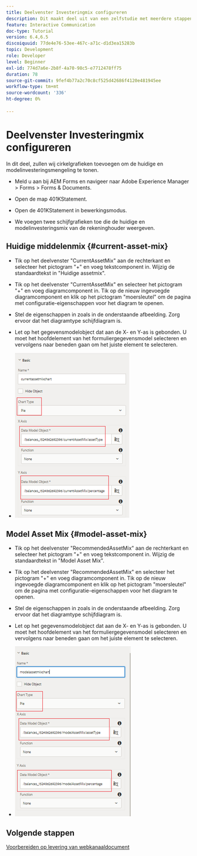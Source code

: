 ```yaml
---
title: Deelvenster Investeringmix configureren
description: Dit maakt deel uit van een zelfstudie met meerdere stappen voor het maken van uw eerste interactieve communicatiedocument. In dit deel voegen we schijfgrafieken toe om de huidige en modelinvesteringsmix weer te geven.
feature: Interactive Communication
doc-type: Tutorial
version: 6.4,6.5
discoiquuid: 77de4e76-53ee-467c-a71c-d1d3ea15283b
topic: Development
role: Developer
level: Beginner
exl-id: 774d7a6e-2b8f-4a70-98c5-e7712478ff75
duration: 78
source-git-commit: 9fef4b77a2c70c8cf525d42686f4120e481945ee
workflow-type: tm+mt
source-wordcount: '336'
ht-degree: 0%

---
```


# Deelvenster Investeringmix configureren

In dit deel, zullen wij cirkelgrafieken toevoegen om de huidige en modelinvesteringsmengeling te tonen.

* Meld u aan bij AEM Forms en navigeer naar Adobe Experience Manager > Forms > Forms &amp; Documents.

* Open de map 401KStatement.

* Open de 401KStatement in bewerkingsmodus.

* We voegen twee schijfgrafieken toe die de huidige en modelinvesteringsmix van de rekeninghouder weergeven.

## Huidige middelenmix {#current-asset-mix}

* Tik op het deelvenster &quot;CurrentAssetMix&quot; aan de rechterkant en selecteer het pictogram &quot;+&quot; en voeg tekstcomponent in. Wijzig de standaardtekst in &quot;Huidige assetmix&quot;.

* Tik op het deelvenster &quot;CurrentAssetMix&quot; en selecteer het pictogram &quot;+&quot; en voeg diagramcomponent in. Tik op de nieuw ingevoegde diagramcomponent en klik op het pictogram &quot;moersleutel&quot; om de pagina met configuratie-eigenschappen voor het diagram te openen.

* Stel de eigenschappen in zoals in de onderstaande afbeelding. Zorg ervoor dat het diagramtype schijfdiagram is.

* Let op het gegevensmodelobject dat aan de X- en Y-as is gebonden. U moet het hoofdelement van het formuliergegevensmodel selecteren en vervolgens naar beneden gaan om het juiste element te selecteren.

* ![currentassetmix](assets/currentassetmixchart.png)

## Model Asset Mix {#model-asset-mix}

* Tik op het deelvenster &quot;RecommendedAssetMix&quot; aan de rechterkant en selecteer het pictogram &quot;+&quot; en voeg tekstcomponent in. Wijzig de standaardtekst in &quot;Model Asset Mix&quot;.

* Tik op het deelvenster &quot;RecommendedAssetMix&quot; en selecteer het pictogram &quot;+&quot; en voeg diagramcomponent in. Tik op de nieuw ingevoegde diagramcomponent en klik op het pictogram &quot;moersleutel&quot; om de pagina met configuratie-eigenschappen voor het diagram te openen.

* Stel de eigenschappen in zoals in de onderstaande afbeelding. Zorg ervoor dat het diagramtype schijfdiagram is.

* Let op het gegevensmodelobject dat aan de X- en Y-as is gebonden. U moet het hoofdelement van het formuliergegevensmodel selecteren en vervolgens naar beneden gaan om het juiste element te selecteren.

* ![assettype](assets/modelassettypechart.png)

## Volgende stappen

[Voorbereiden op levering van webkanaaldocument](./parttwelve.md)
